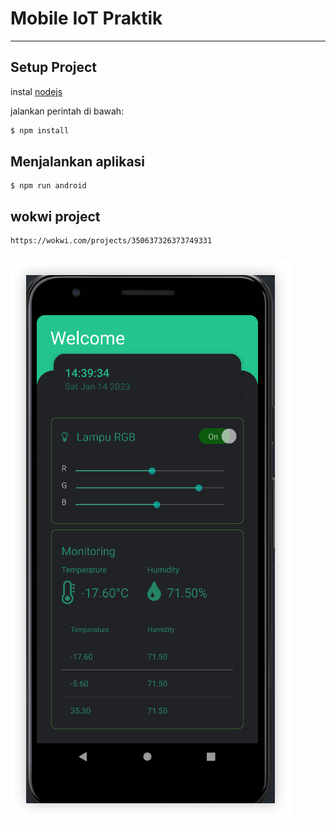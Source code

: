 # Mobile IoT Praktik
---

## Setup Project

instal [nodejs](https://nodejs.org/en/download/)

jalankan perintah di bawah:
```bash
$ npm install
```
## Menjalankan aplikasi
```
$ npm run android
```

## wokwi project
```
https://wokwi.com/projects/350637326373749331
```

###
![alt](./images/1.png)